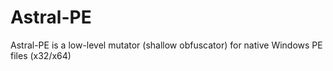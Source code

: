 # Astral-PE
Astral-PE is a low-level mutator (shallow obfuscator) for native Windows PE files (x32/x64)
